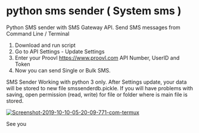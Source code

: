 # python sms sender ( System sms )
Python SMS sender with SMS Gateway API. Send SMS messages from Command Line / Terminal

1. Download and run script
2. Go to API Settings - Update Settings
3. Enter your Proovl <a href="https://www.proovl.com" target="_blank">https://www.proovl.com</a> API Number, UserID and Token
4. Now you can send Single or Bulk SMS.

SMS Sender Working with python 3 only.
After Settings update, your data will be stored to new file smssenderdb.pickle. If you will have problems with saving,
open permission (read, write) for file or folder where is main file is stored.


<a href="https://ibb.co/jbRD8x9"><img src="https://i.ibb.co/k51XGrV/Screenshot-2019-10-10-05-20-09-771-com-termux.png" alt="Screenshot-2019-10-10-05-20-09-771-com-termux" border="0"></a>

See you 
